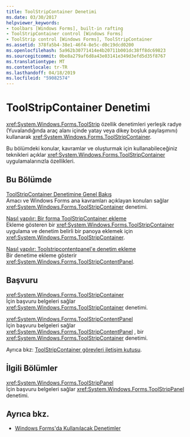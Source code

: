 ```yaml
---
title: ToolStripContainer Denetimi
ms.date: 03/30/2017
helpviewer_keywords:
- toolbars [Windows Forms], built-in rafting
- ToolStripContainer control [Windows Forms]
- ToolStrip control [Windows Forms], ToolStripContainer
ms.assetid: 378fa5b4-38e1-46f4-8e5c-d0c19dcd0200
ms.openlocfilehash: 5a962b30771414e4b20711b001dc38ff8dc69823
ms.sourcegitcommit: 0be8a279af6d8a43e03141e349d3efd5d35f8767
ms.translationtype: MT
ms.contentlocale: tr-TR
ms.lasthandoff: 04/18/2019
ms.locfileid: "59082574"
---
```

# <a name="toolstripcontainer-control"></a>ToolStripContainer Denetimi
<xref:System.Windows.Forms.ToolStrip> özellik denetimleri yerleşik radye (Yuvalandığında araç alanı içinde yatay veya dikey boşluk paylaşımını) kullanarak <xref:System.Windows.Forms.ToolStripContainer>.  
  
 Bu bölümdeki konular, kavramlar ve oluşturmak için kullanabileceğiniz teknikleri açıklar <xref:System.Windows.Forms.ToolStripContainer> uygulamalarınızla özellikleri.  
  
## <a name="in-this-section"></a>Bu Bölümde  
 [ToolStripContainer Denetimine Genel Bakış](toolstripcontainer-control-overview.md)  
 Amacı ve Windows Forms ana kavramları açıklayan konuları sağlar <xref:System.Windows.Forms.ToolStripContainer> denetimi.  
  
 [Nasıl yapılır: Bir forma ToolStripContainer ekleme](how-to-add-a-toolstripcontainer-to-a-form.md)  
 Ekleme gösteren bir <xref:System.Windows.Forms.ToolStripContainer> uygulama ve denetim belirli bir panoya eklemek için <xref:System.Windows.Forms.ToolStripContainer>.  
  
 [Nasıl yapılır: Toolstripcontentpanel'e denetim ekleme](how-to-add-a-control-to-a-toolstripcontentpanel.md)  
 Bir denetime ekleme gösterir <xref:System.Windows.Forms.ToolStripContentPanel>.  
  
## <a name="reference"></a>Başvuru  
 <xref:System.Windows.Forms.ToolStripContainer>  
 İçin başvuru belgeleri sağlar <xref:System.Windows.Forms.ToolStripContainer> denetimi.  
  
 <xref:System.Windows.Forms.ToolStripContentPanel>  
 İçin başvuru belgeleri sağlar <xref:System.Windows.Forms.ToolStripContentPanel> , bir <xref:System.Windows.Forms.ToolStripContainer> denetimi.  
  
 Ayrıca bkz: [ToolStripContainer görevleri iletişim kutusu](https://docs.microsoft.com/previous-versions/visualstudio/visual-studio-2010/ms233647(v=vs.100)).  
  
## <a name="related-sections"></a>İlgili Bölümler  
 <xref:System.Windows.Forms.ToolStripPanel>  
 İçin başvuru belgeleri sağlar <xref:System.Windows.Forms.ToolStripPanel> denetimi.  
  
## <a name="see-also"></a>Ayrıca bkz.

- [Windows Forms'da Kullanılacak Denetimler](controls-to-use-on-windows-forms.md)
